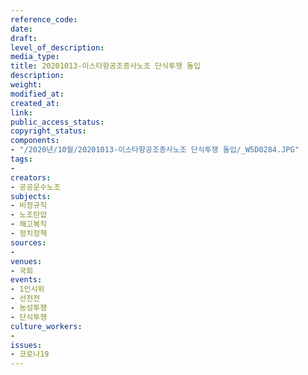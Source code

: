 ```yaml
---
reference_code: 
date: 
draft: 
level_of_description: 
media_type: 
title: 20201013-이스타항공조종사노조 단식투쟁 돌입
description: 
weight: 
modified_at: 
created_at: 
link: 
public_access_status: 
copyright_status: 
components:
- "/2020년/10월/20201013-이스타항공조종사노조 단식투쟁 돌입/_W5D0284.JPG"
tags:
- 
creators:
- 공공운수노조
subjects:
- 비정규직
- 노조탄압
- 해고복직
- 정치정책
sources:
- 
venues:
- 국회
events:
- 1인시위
- 선전전
- 농성투쟁
- 단식투쟁
culture_workers:
- 
issues:
- 코로나19
---
```

